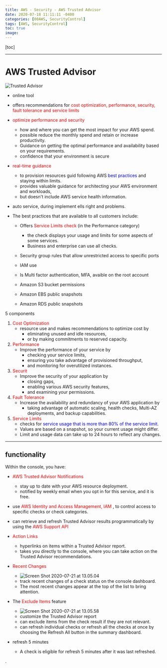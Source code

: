 ```yaml
---
title: AWS - Security - AWS Trusted Advisor
date: 2020-07-18 11:11:11 -0400
categories: [00AWS, SecurityControl]
tags: [AWS, SecurityControl]
toc: true
image:
---
```


[toc]

---

# AWS Trusted Advisor

![Trusted Advisor](https://i.imgur.com/Ighxcn9.png)

- online tool

- offers recommendations for <font color=red> cost optimization, performance, security, fault tolerance and service limits </font>


- <font color=red> optimize performance and security </font>
  - how and where you can get the most impact for your AWS spend.
  - possible reduce the monthly spend and retain or increase productivity.
  - Guidance on getting the optimal performance and availability based on your requirements.
  - confidence that your environment is secure


- <font color=red> real-time guidance </font>
  - to provision resources guid following AWS <font color=blue> best practices </font> and staying within limits.
  - provides valuable guidance for architecting your AWS environment and workloads,
  - but doesn't include AWS service health information.  

- auto service, during implement ells right and problems.

- The best practices that are available to all customers include:
  - Offers <font color=red> Service Limits check </font> (in the Performance category)
    - the check displays your usage and limits for some aspects of some services.
    - Business and enterprise can use all checks.

  - Security group rules that allow unrestricted access to specific ports
  - IAM use
  - Is Multi factor authentication, MFA, avaible on the root account
  - Amazon S3 bucket permissions
  - Amazon EBS public snapshots
  - Amazon RDS public snapshots


5 components
1. <font color=red> Cost Optimization </font>
   - resource use and makes recommendations to optimize cost by
     - eliminating unused and idle resources,
     - or by making commitments to reserved capacity.
2. <font color=red> Performance </font>
   - Improve the performance of your service by
     - checking your service limits,
     - ensuring you take advantage of provisioned throughput,
     - and monitoring for overutilized instances.
3. <font color=red> Securit </font>
   - Improve the security of your application by
     - closing gaps,
     - enabling various AWS security features,
     - and examining your permissions.
4. <font color=red> Fault Tolerance </font>
   - Increase the availability and redundancy of your AWS application by
     - taking advantage of automatic scaling, health checks, Multi-AZ deployments, and backup capabilities.
5. <font color=red> Service Limits </font>
   - checks for <font color=blue> service usage that is more than 80% of the service limit. </font>
   - Values are based on a snapshot, so your current usage might differ.
   - Limit and usage data can take up to 24 hours to reflect any changes.

---

## functionality

Within the console, you have:

- <font color=red> AWS Trusted Advisor Notifications </font>
  - stay up to date with your AWS resource deployment.
  - notified by weekly email when you opt in for this service, and it is free.

- use <font color=red> AWS Identity and Access Management, IAM </font>, to control access to specific checks or check categories.

- can retrieve and refresh Trusted Advisor results programmatically by using the <font color=red> AWS Support API </font>

- <font color=red> Action Links </font>
  - hyperlinks on items within a Trusted Advisor report.
  - takes you directly to the console, where you can take action on the Trusted Advisor recommendations.

- <font color=red> Recent Changes </font>
  - ![Screen Shot 2020-07-21 at 13.05.04](https://i.imgur.com/kndS5jA.png)
  - track recent changes of a check status on the console dashboard.
  - The most recent changes appear at the top of the list to bring attention.

- The <font color=red> Exclude Items </font> feature
  - ![Screen Shot 2020-07-21 at 13.05.58](https://i.imgur.com/SS3uaG3.png)
  - customize the Trusted Advisor report
  - can exclude items from the check result if they are not relevant.
  - can refresh individual checks or refresh all the checks at once by choosing the Refresh All button in the summary dashboard.

- refresh 5 minutes
  - A check is eligible for refresh 5 minutes after it was last refreshed.









.
